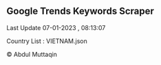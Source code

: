 

## Google Trends Keywords Scraper 
 
Last Update 07-01-2023 , 08:13:07

Country List :
VIETNAM.json



© Abdul Muttaqin 
